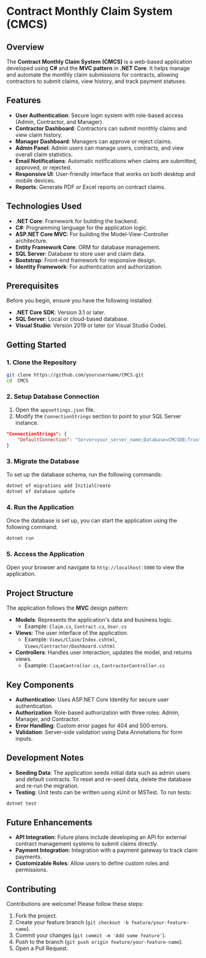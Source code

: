 # Contract Monthly Claim System (CMCS)

## Overview
The **Contract Monthly Claim System (CMCS)** is a web-based application developed using **C#** and the **MVC pattern** in **.NET Core**. It helps manage and automate the monthly claim submissions for contracts, allowing contractors to  submit claims, view history, and track payment statuses.

## Features
- **User Authentication**: Secure login system with role-based access (Admin, Contractor, and Manager).
- **Contractor Dashboard**: Contractors can submit monthly claims and view claim history.
- **Manager Dashboard**: Managers can approve or reject claims.
- **Admin Panel**: Admin users can manage users, contracts, and view overall claim statistics.
- **Email Notifications**: Automatic notifications when claims are submitted, approved,  or rejected.
- **Responsive UI**: User-friendly  interface that works on both desktop and mobile devices.
- **Reports**: Generate PDF or Excel reports on contract claims.

## Technologies Used
- **.NET Core**: Framework for building the backend.
- **C#**: Programming language for the application logic.
- **ASP.NET Core MVC**: For building the Model-View-Controller architecture.
- **Entity Framework Core**: ORM for database management.
- **SQL Server**: Database  to store user and claim data.
- **Bootstrap**: Front-end framework for responsive design.
- **Identity Framework**: For authentication and authorization.

## Prerequisites
Before you begin, ensure you have the following installed:
- **.NET Core SDK**: Version 3.1 or later.
- **SQL Server**: Local or cloud-based database.
- **Visual Studio**: Version 2019 or later (or Visual Studio Code).

## Getting Started

### 1. Clone the Repository
```bash
git clone https://github.com/yourusername/CMCS.git
cd  CMCS
```

### 2. Setup Database Connection
1. Open the `appsettings.json` file.
2. Modify the `ConnectionStrings` section to point to your SQL Server instance.
```json
"ConnectionStrings": {
    "DefaultConnection": "Server=your_server_name;Database=CMCSDB;Trusted_Connection=True;"
}
```

### 3. Migrate the Database
To set up the database schema, run the following commands:
```bash
dotnet ef migrations add InitialCreate
dotnet ef database update
```

### 4. Run the Application
Once the database is set up, you can start the application using the following command:
```bash
dotnet run
```


### 5. Access the Application
Open your browser and navigate to `http://localhost:5000` to view the application.

## Project Structure
The application follows the **MVC** design pattern:
- **Models**: Represents the application's data and business logic.
  - Example: `Claim.cs`, `Contract.cs`, `User.cs`
- **Views**: The user interface of the application.
  - Example: `Views/Claim/Index.cshtml`, `Views/Contractor/Dashboard.cshtml`
- **Controllers**: Handles user interaction, updates the model, and returns views.
  - Example: `ClaimController.cs`, `ContractorController.cs`

## Key Components
- **Authentication**: Uses ASP.NET Core Identity for secure user authentication.
- **Authorization**: Role-based authorization with three roles: Admin, Manager, and Contractor.
- **Error Handling**: Custom error pages for 404 and 500 errors.
- **Validation**: Server-side validation using Data Annotations for form inputs.

## Development Notes
- **Seeding Data**: The application seeds initial data such as admin users and default contracts. To reset and re-seed data, delete the database and re-run the migration.
- **Testing**: Unit tests can be written using xUnit or MSTest. To run tests:
```bash
dotnet test
```

## Future Enhancements
- **API Integration**: Future plans include developing an API for external contract management systems to submit claims directly.
- **Payment Integration**: Integration with a payment gateway to track claim payments.
- **Customizable Roles**: Allow users to define custom roles and permissions.

## Contributing
Contributions are welcome! Please follow these steps:
1. Fork the project.
2. Create your feature branch (`git checkout -b feature/your-feature-name`).
3. Commit your changes (`git commit -m 'Add some feature'`).
4. Push to the branch (`git push origin feature/your-feature-name`).
5. Open a Pull Request.

